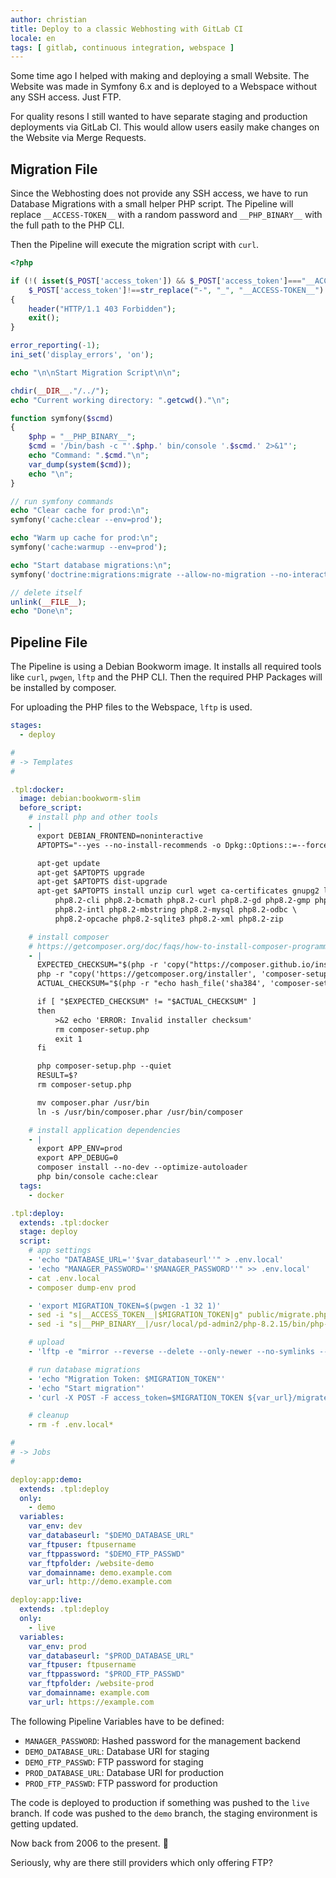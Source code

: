 ```yaml
---
author: christian
title: Deploy to a classic Webhosting with GitLab CI
locale: en
tags: [ gitlab, continuous integration, webspace ]
---
```


Some time ago I helped with making and deploying a small Website. The Website was made in
Symfony 6.x and is deployed to a Webspace without any SSH access. Just FTP.

For quality resons I still wanted to have separate staging and production deployments
via GitLab CI. This would allow users easily make changes on the Website via Merge
Requests.

## Migration File

Since the Webhosting does not provide any SSH access, we have to run Database Migrations with
a small helper PHP script. The Pipeline will replace `__ACCESS-TOKEN__` with a random password
and `__PHP_BINARY__` with the full path to the PHP CLI.

Then the Pipeline will execute the migration script with `curl`.

```php
<?php

if (!( isset($_POST['access_token']) && $_POST['access_token']==="__ACCESS_TOKEN__" &&
    $_POST['access_token']!==str_replace("-", "_", "__ACCESS-TOKEN__") ))
{
    header("HTTP/1.1 403 Forbidden");
    exit();
}

error_reporting(-1);
ini_set('display_errors', 'on');

echo "\n\nStart Migration Script\n\n";

chdir(__DIR__."/../");
echo "Current working directory: ".getcwd()."\n";

function symfony($scmd)
{
    $php = "__PHP_BINARY__";
    $cmd = '/bin/bash -c "'.$php.' bin/console '.$scmd.' 2>&1"';
    echo "Command: ".$cmd."\n";
    var_dump(system($cmd));
    echo "\n";
}

// run symfony commands
echo "Clear cache for prod:\n";
symfony('cache:clear --env=prod');

echo "Warm up cache for prod:\n";
symfony('cache:warmup --env=prod');

echo "Start database migrations:\n";
symfony('doctrine:migrations:migrate --allow-no-migration --no-interaction');

// delete itself
unlink(__FILE__);
echo "Done\n";
```

## Pipeline File

The Pipeline is using a Debian Bookworm image. It installs all required tools like `curl`, `pwgen`,
`lftp` and the PHP CLI. Then the required PHP Packages will be installed by composer.

For uploading the PHP files to the Webspace, `lftp` is used.

```yml
stages:
  - deploy

#
# -> Templates
#

.tpl:docker:
  image: debian:bookworm-slim
  before_script:
    # install php and other tools
    - |
      export DEBIAN_FRONTEND=noninteractive
      APTOPTS="--yes --no-install-recommends -o Dpkg::Options::=--force-confdef -o Dpkg::Options::=--force-confold"

      apt-get update
      apt-get $APTOPTS upgrade
      apt-get $APTOPTS dist-upgrade
      apt-get $APTOPTS install unzip curl wget ca-certificates gnupg2 lftp jq pwgen \
          php8.2-cli php8.2-bcmath php8.2-curl php8.2-gd php8.2-gmp php8.2-imap \
          php8.2-intl php8.2-mbstring php8.2-mysql php8.2-odbc \
          php8.2-opcache php8.2-sqlite3 php8.2-xml php8.2-zip

    # install composer
    # https://getcomposer.org/doc/faqs/how-to-install-composer-programmatically.md
    - |
      EXPECTED_CHECKSUM="$(php -r 'copy("https://composer.github.io/installer.sig", "php://stdout");')"
      php -r "copy('https://getcomposer.org/installer', 'composer-setup.php');"
      ACTUAL_CHECKSUM="$(php -r "echo hash_file('sha384', 'composer-setup.php');")"

      if [ "$EXPECTED_CHECKSUM" != "$ACTUAL_CHECKSUM" ]
      then
          >&2 echo 'ERROR: Invalid installer checksum'
          rm composer-setup.php
          exit 1
      fi

      php composer-setup.php --quiet
      RESULT=$?
      rm composer-setup.php

      mv composer.phar /usr/bin
      ln -s /usr/bin/composer.phar /usr/bin/composer

    # install application dependencies
    - |
      export APP_ENV=prod
      export APP_DEBUG=0
      composer install --no-dev --optimize-autoloader
      php bin/console cache:clear
  tags:
    - docker

.tpl:deploy:
  extends: .tpl:docker
  stage: deploy
  script:
    # app settings
    - 'echo "DATABASE_URL=''$var_databaseurl''" > .env.local'
    - 'echo "MANAGER_PASSWORD=''$MANAGER_PASSWORD''" >> .env.local'
    - cat .env.local
    - composer dump-env prod

    - 'export MIGRATION_TOKEN=$(pwgen -1 32 1)'
    - sed -i "s|__ACCESS_TOKEN__|$MIGRATION_TOKEN|g" public/migrate.php
    - sed -i "s|__PHP_BINARY__|/usr/local/pd-admin2/php-8.2.15/bin/php-cli|g" public/migrate.php

    # upload
    - 'lftp -e "mirror --reverse --delete --only-newer --no-symlinks --parallel=5 --exclude=.git . $var_ftpfolder/" -u "$var_ftpuser,$var_ftppassword" ftp.example.com'

    # run database migrations
    - 'echo "Migration Token: $MIGRATION_TOKEN"'
    - 'echo "Start migration"'
    - 'curl -X POST -F access_token=$MIGRATION_TOKEN ${var_url}/migrate.php'

    # cleanup
    - rm -f .env.local*

#
# -> Jobs
#

deploy:app:demo:
  extends: .tpl:deploy
  only:
    - demo
  variables:
    var_env: dev
    var_databaseurl: "$DEMO_DATABASE_URL"
    var_ftpuser: ftpusername
    var_ftppassword: "$DEMO_FTP_PASSWD"
    var_ftpfolder: /website-demo
    var_domainname: demo.example.com
    var_url: http://demo.example.com

deploy:app:live:
  extends: .tpl:deploy
  only:
    - live
  variables:
    var_env: prod
    var_databaseurl: "$PROD_DATABASE_URL"
    var_ftpuser: ftpusername
    var_ftppassword: "$PROD_FTP_PASSWD"
    var_ftpfolder: /website-prod
    var_domainname: example.com
    var_url: https://example.com
```

The following Pipeline Variables have to be defined:

- `MANAGER_PASSWORD`: Hashed password for the management backend
- `DEMO_DATABASE_URL`: Database URI for staging
- `DEMO_FTP_PASSWD`: FTP password for staging
- `PROD_DATABASE_URL`: Database URI for production
- `PROD_FTP_PASSWD`: FTP password for production

The code is deployed to production if something was pushed to the `live` branch. If code was 
pushed to the `demo` branch, the staging environment is getting updated.

Now back from 2006 to the present. 🙂

Seriously, why are there still providers which only offering FTP?
